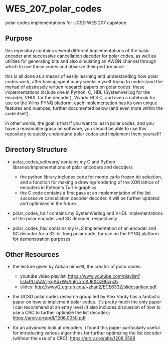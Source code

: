 # WES_207_polar_codes
polar codes implementations for UCSD WES 207 capstone

## Purpose 
this repository contains several different implementations of the basic encoder and successive cancellation decoder for polar codes, as well as utilities for generating bits and also simulating an AWGN channel through which to use these codes and observe their performance. 

this is all done as a means of easily learning and understanding how polar codes work, after having spent many weeks myself trying to understand the myriad of abstrusely written research papers on polar codes. these implementations include one in Python, C, HDL (SystemVerilog for the encoder, VHDL for the decoder), Vivado HLS C, and even a notebook for use on the Xilinx PYNQ platform. each implementation has its own unique features and nuances, further documented below (and even more within the code itself).

in other words, the goal is that if you want to learn polar codes, and you have a reasonable grasp on software, you should be able to use this repository to quickly understand polar codes and implement them yourself!

## Directory Structure
 - polar_codes_software/ contains my C and Python libraries/implementations of polar encoders and decoders
   - the python library includes code for monte carlo frozen bit selection, and a function for making a drawing/rendering of the XOR lattice of encoders in Python's Turtle graphics 
   - the C code contains a first pass at an implementation of the list successive cancellation decoder decoder. it will be further updated and optimized in the future.
   
 - polar_codes_hdl/ contains my SystemVerilog and VHDL implementations of the polar encoder and SC decoder, respectively

 - polar_codes_hls/ contains my HLS implementation of an encoder and SC decoder for a 32-bit long polar code, for use on the PYNQ platform for demonstration purposes

## Other Resources
 - the lecture given by Arikan himself, the creator of polar codes: 
   - youtube video playlist: https://www.youtube.com/playlist?list=PLhAAV-jkgAdxWxAhFLxrcKJFXOzR6zqzb
   - slides: http://www2.egr.uh.edu/~zhan2/ECE6332/slidesarikan.pdf
   
 - the UCSD polar codes research group led by Alex Vardy has a fantastic paper on how to implement polar codes. it's pretty much the only paper i can recommend at an entry level (it also includes discussion of how to use a CRC to further optimize the list decoder): https://arxiv.org/pdf/1206.0050.pdf

 - for an advanced look at decoders, i found this paper particularly useful for introducing various algorithms for further optimizing the list decoder (without the use of a CRC): https://arxiv.org/abs/1208.3598

